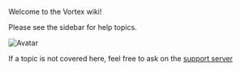 Welcome to the Vortex wiki!

Please see the sidebar for help topics.

![Avatar](https://cdn.discordapp.com/avatars/240254129333731328/a0b835bcfca6b03f40badf7d872bcab2.png?size=1024)

If a topic is not covered here, feel free to ask on the [support server](https://discord.gg/0p9LSGoRLu6Pet0k)